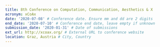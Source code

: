 ```yaml
---
title: 8th Conference on Computation, Communication, Aesthetics & X
acronym: xCoAx
date: '2020-07-08' # Conference date. Ensure mm and dd are 2 digits
end_date: '2020-07-10' # Conference end date, leave empty if unknown
submission_date: '2020-01-31' # Date of submissions
ext_url: http://xcoax.org/ # External URL to conference website
location: Graz, Austria # City, Country
---
```

